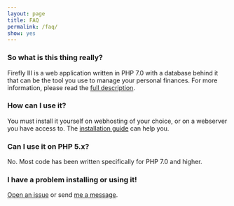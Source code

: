 ```yaml
---
layout: page
title: FAQ
permalink: /faq/
show: yes
---
```


### So what is this thing really?

Firefly III is a web application written in PHP 7.0 with a database behind it that can be the tool you use to manage your personal finances. For more information, please read the [full description](/description/).

### How can I use it?

You must install it yourself on webhosting of your choice, or on a webserver you have access to. The [installation guide](/installation-guide/) can help you.

### Can I use it on PHP 5.x?

No. Most code has been written specifically for PHP 7.0 and higher.

### I have a problem installing or using it!

[Open an issue](https://github.com/JC5/firefly-iii/issues/new) or send [me a message](mailto:thegrumpydictator@gmail.com).